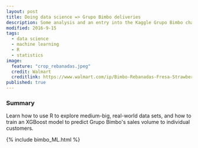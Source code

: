 ```yaml
---
layout: post
title: Doing data science => Grupo Bimbo deliveries
description: Some analysis and an entry into the Kaggle Grupo Bimbo challenge.
modified: 2016-9-15
tags:
  - data science
  - machine learning
  - R
  - statistics
image:
  feature: "crop_rebanadas.jpeg"
  credit: Walmart
  creditlink: https://www.walmart.com/ip/Bimbo-Rebanadas-Fresa-Strawberry-Mp/135725089
published: true
---
```


### Summary

Learn how to use R to explore medium-big, real-world data sets, and how to train an XGBoost model to predict Grupo Bimbo's sales volume to individual customers.

<!--more-->

{% include bimbo_ML.html %}
